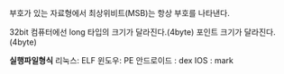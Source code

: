부호가 있는 자료형에서 최상위비트(MSB)는 항상 부호를 나타낸다.
  
32bit 컴퓨터에선
long 타입의 크기가 달라진다.(4byte)
포인트 크기가 달라진다.(4byte)
  
**실행파일형식**
리눅스: ELF
윈도우: PE
안드로이드 : dex
IOS : mark